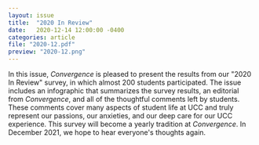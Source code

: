 ```yaml
---
layout: issue
title:  "2020 In Review"
date:   2020-12-14 12:00:00 -0400
categories: article
file: "2020-12.pdf"
preview: "2020-12.png"
---
```


In this issue, *Convergence* is pleased to present the results from our "2020 In Review" survey, in which almost 200 students participated. The issue includes an infographic that summarizes the survey results, an editorial from *Convergence*, and all of the thoughtful comments left by students. These comments cover many aspects of student life at UCC and truly represent our passions, our anxieties, and our deep care for our UCC experience. This survey will become a yearly tradition at *Convergence*. In December 2021, we hope to hear everyone's thoughts again. 
